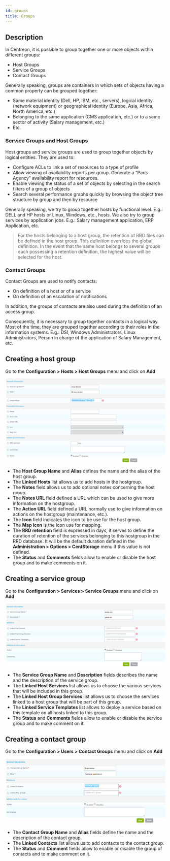 ```yaml
---
id: groups
title: Groups
---
```


## Description

In Centreon, it is possible to group together one or more objects within different groups:

* Host Groups
* Service Groups
* Contact Groups

Generally speaking, groups are containers in which sets of objects having a common property can be grouped together:

* Same material identity (Dell, HP, IBM, etc., servers), logical identity (network equipment) or geographical identity
(Europe, Asia, Africa, North America, etc.)
* Belonging to the same application (CMS application, etc.) or to a same sector of activity (Salary management, etc.)
* Etc.

### Service Groups and Host Groups

Host groups and service groups are used to group together objects by logical entities. They are used to:

* Configure ACLs to link a set of resources to a type of profile
* Allow viewing of availability reports per group. Generate a “Paris Agency” availability report for resources.
* Enable viewing the status of a set of objects by selecting in the search filters of a group of objects
* Search several performance graphs quickly by browsing the object tree structure by group and then by resource

Generally speaking, we try to group together hosts by functional level. E.g.: DELL and HP hosts or Linux, Windows,
etc., hosts.
We also try to group services by application jobs. E.g.: Salary management application, ERP Application, etc.

> For the hosts belonging to a host group, the retention of RRD files can be defined in the host group. This definition
> overrides the global definition. In the event that the same host belongs to several groups each possessing a
> retention definition, the highest value will be selected for the host.

### Contact Groups

Contact Groups are used to notify contacts:

* On definition of a host or of a service
* On definition of an escalation of notifications

In addition, the groups of contacts are also used during the definition of an access group.

Consequently, it is necessary to group together contacts in a logical way. Most of the time, they are grouped together
according to their roles in the information systems. E.g.: DSI, Windows Administrators, Linux Administrators, Person
in charge of the application of Salary Management, etc.

## Creating a host group

Go to the **Configuration > Hosts > Host Groups** menu and click on **Add**

![image](../assets/configuration/07hostgroup.png)

* The **Host Group Name** and **Alias** defines the name and the alias of the host group.
* The **Linked Hosts** list allows us to add hosts in the hostgroup.
* The **Notes** field allows us to add optional notes concerning the host group.
* The **Notes URL** field defined a URL which can be used to give more information on the hostgroup.
* The **Action URL** field defined a URL normally use to give information on actions on the hostgroup (maintenance, etc.).
* The **Icon** field indicates the icon to be use for the host group.
* The **Map Icon** is the icon use for mapping.
* The **RRD retention** field is expressed in days, it serves to define the duration of retention of the services
belonging to this hostgroup in the RRD database. It will be the default duration defined in the
**Administration > Options > CentStorage** menu if this value is not defined.
* The **Status** and **Comments** fields allow to enable or disable the host group and to make comments on it.

## Creating a service group

Go to the **Configuration > Services > Service Groups** menu and click on **Add**

![image](../assets/configuration/07servicegroup.png)

* The **Service Group Name** and **Description** fields describes the name and the description of the service group.
* The **Linked Host Services** list allows us to choose the various services that will be included in this group.
* The **Linked Host Group Services** list allows us to choose the services linked to a host group that will be part
of this group.
* The **Linked Service Templates** list allows to deploy a service based on this template on all hosts linked to this group.
* The **Status** and **Comments** fields allow to enable or disable the service group and to make comment on it.

## Creating a contact group

Go to the **Configuration > Users > Contact Groups** menu and click on **Add**

![image](../assets/configuration/07contactgroup.png)

* The **Contact Group Name** and **Alias** fields define the name and the description of the contact group.
* The **Linked Contacts** list allows us to add contacts to the contact group.
* The **Status** and **Comment** fields allow to enable or disable the group of contacts and to make comment on it.
